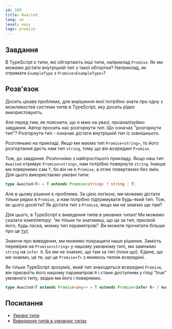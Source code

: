 ```yaml
---
id: 189
title: Awaited
lang: uk
level: easy
tags: promise
---
```


## Завдання

В TypeScript є типи, які обгортають інші типи, наприклад `Promise`. Як ми можемо
дістати внутрішній тип з такої обгортки? Наприклад, як отримати `ExampleType` з
`Promise<ExampleType>`?

## Розв'язок

Досить цікава проблема, для вирішення якої потрібно знати про одну з можливостей
системи типів в TypeScript, яку досить рідко використовують.

Але перед тим, як пояснити, що я маю на увазі, проаналізуймо завдання. Автор
просить нас розгорнути тип. Що означає "розгорнути тип"? Розгорнути тип -
означає дістати внутрішній тип із зовнішнього.

Розгляньмо на прикладі. Якщо ми маємо тип `Promise<string>`, то його розгортання
дасть нам тип `string`, тому що він всередині `Promise`.

Тож, до завдання. Розпочнімо з найпростішого прикладу. Якщо наш тип `Awaited`
отримує `Promise<string>`, нам потрібно повернути `string`. Інакше ми повернемо
сам `T`, бо він не є `Promise`, а отже повертаємо без змін. Для цього
використаємо умовні типи:

```ts
type Awaited<T> = T extends Promise<string> ? string : T;
```

Але в цьому рішенні є проблема. За цією логікою, ми можемо дістати тільки рядки
в `Promise`, а нам потрібно підтримувати будь-який тип. Тож, як цього досягти?
Як дістати тип з `Promise`, якщо ми не знаємо що там?

Для цього, в TypeScript є виведення типів в умовних типах! Ми можемо сказати
компілятору: “як тільки ти знатимеш, що це за тип, присвой його, будь ласка,
моєму тип параметрові”. Ви можете прочитати більше про це
[тут](https://www.typescriptlang.org/docs/handbook/release-notes/typescript-2-8.html#type-inference-in-conditional-types).

Знаючи про виведення, ми можемо покращити наше рішення. Замість перевірки на
`Promise<string>` у нашому умовному типі, ми замінимо `string` на `infer R`. Бо
ми не знаємо, що там за тип (поки що). Єдине, що ми знаємо, це те, що це
`Promise<T>` з якимось типом всередині.

Як тільки TypeScript зрозуміє, який тип знаходиться всередині `Promise`, він
присвоїть його нашому параметрові `R` і стане доступним у гілці "true" умовного
типу, звідки ми його і повернемо.

```ts
type Awaited<T extends Promise<any>> = T extends Promise<infer R> ? Awaited<R> : T;
```

## Посилання

- [Умовні типи](https://www.typescriptlang.org/docs/handbook/2/conditional-types.html)
- [Виведення типів в умовних типах](https://www.typescriptlang.org/docs/handbook/2/conditional-types.html#inferring-within-conditional-types)
